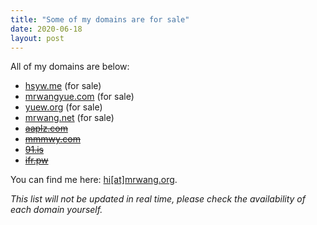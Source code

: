 ```yaml
---
title: "Some of my domains are for sale"
date: 2020-06-18
layout: post
---
```


All of my domains are below:

* [hsyw.me](http://hsyw.me) (for sale)
* [mrwangyue.com](http://mrwangyue.com) (for sale)
* [yuew.org](http://yuew.org) (for sale)
* [mrwang.net](http://mrwang.net) (for sale)
* ~~[aaplz.com](http://aaplz.com)~~
* ~~[mmmwy.com](http://mmmwy.com)~~
* ~~[91.is](http://91.is)~~
* ~~[ifr.pw](http://ifr.pw)~~

You can find me here: [hi[at]mrwang.org](mailto:hi@mrwang.org).

*This list will not be updated in real time, please check the availability of each domain yourself.*